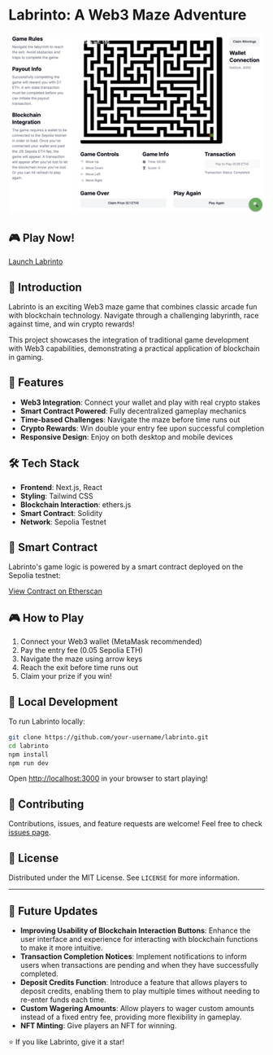 
# Labrinto: A Web3 Maze Adventure

![Labrinto Game](labrinto.png)

## 🎮 Play Now!
[Launch Labrinto](https://labrito.vercel.app/)

## 🌟 Introduction

Labrinto is an exciting Web3 maze game that combines classic arcade fun with blockchain technology. Navigate through a challenging labyrinth, race against time, and win crypto rewards!

This project showcases the integration of traditional game development with Web3 capabilities, demonstrating a practical application of blockchain in gaming.

## 🚀 Features

- **Web3 Integration**: Connect your wallet and play with real crypto stakes
- **Smart Contract Powered**: Fully decentralized gameplay mechanics
- **Time-based Challenges**: Navigate the maze before time runs out
- **Crypto Rewards**: Win double your entry fee upon successful completion
- **Responsive Design**: Enjoy on both desktop and mobile devices

## 🛠 Tech Stack

- **Frontend**: Next.js, React
- **Styling**: Tailwind CSS
- **Blockchain Interaction**: ethers.js
- **Smart Contract**: Solidity
- **Network**: Sepolia Testnet

## 🔗 Smart Contract

Labrinto's game logic is powered by a smart contract deployed on the Sepolia testnet:

[View Contract on Etherscan](https://sepolia.etherscan.io/address/0xdbde4c6a6a7b7c55309242d8e3e1c86fbf0cf2e5)

## 🎮 How to Play

1. Connect your Web3 wallet (MetaMask recommended)
2. Pay the entry fee (0.05 Sepolia ETH)
3. Navigate the maze using arrow keys
4. Reach the exit before time runs out
5. Claim your prize if you win!

## 🧪 Local Development

To run Labrinto locally:

```bash
git clone https://github.com/your-username/labrinto.git
cd labrinto
npm install
npm run dev
```

Open [http://localhost:3000](http://localhost:3000) in your browser to start playing!

## 🤝 Contributing

Contributions, issues, and feature requests are welcome! Feel free to check [issues page](https://github.com/your-username/labrinto/issues).

## 📜 License

Distributed under the MIT License. See `LICENSE` for more information.

---

## 🚧 Future Updates

- **Improving Usability of Blockchain Interaction Buttons**: Enhance the user interface and experience for interacting with blockchain functions to make it more intuitive.
- **Transaction Completion Notices**: Implement notifications to inform users when transactions are pending and when they have successfully completed.
- **Deposit Credits Function**: Introduce a feature that allows players to deposit credits, enabling them to play multiple times without needing to re-enter funds each time.
- **Custom Wagering Amounts**: Allow players to wager custom amounts instead of a fixed entry fee, providing more flexibility in gameplay.
- **NFT Minting**: Give players an NFT for winning.

⭐️ If you like Labrinto, give it a star!

